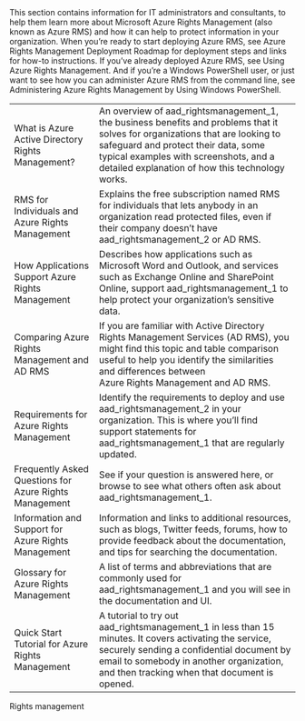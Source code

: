 <?xml version="1.0" encoding="utf-8"?>
<developerConceptualDocument xmlns="http://ddue.schemas.microsoft.com/authoring/2003/5" xmlns:xlink="http://www.w3.org/1999/xlink" xmlns:xsi="http://www.w3.org/2001/XMLSchema-instance" xsi:schemaLocation="http://ddue.schemas.microsoft.com/authoring/2003/5 http://dduestorage.blob.core.windows.net/ddueschema/developer.xsd">
  <introduction>
    <para>This section contains information for IT administrators and consultants, to help them learn more about Microsoft Azure Rights Management (also known as Azure RMS) and how it can help to protect information in your organization.</para>
    <para>When you’re ready to start deploying Azure RMS, see <link xlink:href="086600c2-c5d8-47ec-a4c0-c782e1797486">Azure Rights Management Deployment Roadmap</link> for deployment steps and links for how-to instructions.</para>
    <para>If you’ve already deployed Azure RMS, see <link xlink:href="18564e4a-9364-4ed2-8f17-89d24fc0d878">Using Azure Rights Management</link>. And if you’re a Windows PowerShell user, or just want to see how you can administer Azure RMS from the command line, see <link xlink:href="a890e04a-4b70-41b5-8d5f-3c210a669faa">Administering Azure Rights Management by Using Windows PowerShell</link>.</para>
    <table xmlns:caps="http://schemas.microsoft.com/build/caps/2013/11">
      <tbody>
        <tr>
          <TD>
            <para>
              <link xlink:href="aeeebcd7-6646-4405-addf-ee1cc74df5df">What is Azure Active Directory Rights Management?</link>
            </para>
          </TD>
          <TD>
            <para>An overview of <token>aad_rightsmanagement_1</token>, the business benefits and problems that it solves for organizations that are looking to safeguard and protect their data, some typical examples with screenshots, and a detailed explanation of how this technology works.</para>
          </TD>
        </tr>
        <tr>
          <TD>
            <para>
              <link xlink:href="2efcb440-fefd-45e9-872b-f471573aadf2">RMS for Individuals and Azure Rights Management</link>
            </para>
          </TD>
          <TD>
            <para>Explains the free subscription named RMS for individuals that lets anybody in an organization read protected files, even if their company doesn’t have <token>aad_rightsmanagement_2</token> or AD RMS. </para>
          </TD>
        </tr>
        <tr>
          <TD>
            <para>
              <link xlink:href="2cdc7bde-4044-4021-b887-11476f99afd9">How Applications Support Azure Rights Management</link>
            </para>
          </TD>
          <TD>
            <para>Describes how applications such as Microsoft Word and Outlook, and services such as Exchange Online and SharePoint Online, support <token>aad_rightsmanagement_1</token> to help protect your organization’s sensitive data.</para>
          </TD>
        </tr>
        <tr>
          <TD>
            <para>
              <link xlink:href="8123bd62-1814-4d79-b306-e20c1a00e264">Comparing Azure Rights Management and AD RMS</link>
            </para>
          </TD>
          <TD>
            <para>If you are familiar with Active Directory Rights Management Services (AD RMS), you might find this topic and table comparison useful to help you identify the similarities and differences between Azure Rights Management and AD RMS.</para>
          </TD>
        </tr>
        <tr>
          <TD>
            <para>
              <link xlink:href="dc78321d-d759-4653-8818-80da74b6cdeb">Requirements for Azure Rights Management</link>
            </para>
          </TD>
          <TD>
            <para>Identify the requirements to deploy and use <token>aad_rightsmanagement_2</token> in your organization. This is where you’ll find support statements for <token>aad_rightsmanagement_1</token> that are regularly updated.</para>
          </TD>
        </tr>
        <tr>
          <TD>
            <para>
              <link xlink:href="71ce491f-41c1-4d15-9646-455a6eaa157d">Frequently Asked Questions for Azure Rights Management</link>
            </para>
          </TD>
          <TD>
            <para>See if your question is answered here, or browse to see what others often ask about <token>aad_rightsmanagement_1</token>.</para>
          </TD>
        </tr>
        <tr>
          <TD>
            <para>
              <link xlink:href="7cc73d92-27d6-49ff-a8ab-2fae73519b4b">Information and Support for Azure Rights Management</link>
            </para>
          </TD>
          <TD>
            <para>Information and links to additional resources, such as blogs, Twitter feeds, forums, how to provide feedback about the documentation, and tips for searching the documentation.</para>
          </TD>
        </tr>
        <tr>
          <TD>
            <para>
              <link xlink:href="742877bf-26f5-40e3-b1f7-8475e7c3ce11">Glossary for Azure Rights Management</link>
            </para>
          </TD>
          <TD>
            <para>A list of terms and abbreviations that are commonly used for <token>aad_rightsmanagement_1</token> and you will see in the documentation and UI. </para>
          </TD>
        </tr>
        <tr>
          <TD>
            <para>
              <link xlink:href="1db923bf-7d19-4fdd-a413-bfeb58af5e03">Quick Start Tutorial for Azure Rights Management</link>
            </para>
          </TD>
          <TD>
            <para>A tutorial to try out <token>aad_rightsmanagement_1</token> in less than 15 minutes. It covers activating the service, securely sending a confidential document by email to somebody in another organization, and then tracking when that document is opened.</para>
          </TD>
        </tr>
      </tbody>
    </table>
  </introduction>
  <relatedTopics>
    <link xlink:href="965581c8-be3c-43b4-8145-5cefd29c7636">Rights management</link>
  </relatedTopics>
</developerConceptualDocument>
